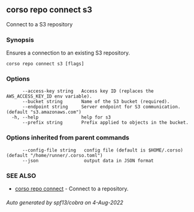 ## corso repo connect s3

Connect to a S3 repository

### Synopsis

Ensures a connection to an existing S3 repository.

```
corso repo connect s3 [flags]
```

### Options

```
      --access-key string   Access key ID (replaces the AWS_ACCESS_KEY_ID env variable).
      --bucket string       Name of the S3 bucket (required).
      --endpoint string     Server endpoint for S3 communication. (default "s3.amazonaws.com")
  -h, --help                help for s3
      --prefix string       Prefix applied to objects in the bucket.
```

### Options inherited from parent commands

```
      --config-file string   config file (default is $HOME/.corso) (default "/home/runner/.corso.toml")
      --json                 output data in JSON format
```

### SEE ALSO

* [corso repo connect](corso_repo_connect.md)	 - Connect to a repository.

###### Auto generated by spf13/cobra on 4-Aug-2022
